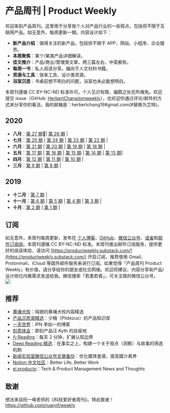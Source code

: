 # 产品周刊 | Product Weekly

欢迎来到产品周刊。这里用于分享我个人对产品行业的一些观点，包括但不限于互联网产品。如无意外，每周更新一期。内容设计如下：

- **新产品介绍**：值得关注的新产品，包括但不限于 APP、网站、小程序、企业服务。
- **本周聚焦**：某个/某类产品详细解读。
- **佳文推介**：产品/商业/管理类文章，两三篇左右，中英都有。
- **每周一书**：私人阅读分享。偏向于人文社科书籍。
- **资源与工具**：效率工具、设计类资源。
- **浴室沉思**：书桌前想不明白的问题，浴室也未必能想明白。

本周刊遵循 CC BY-NC-ND 标准许可。个人见识有限，偏颇之处在所难免。欢迎提交 issue（GitHub: [HerbertChang/pmweekly](https://github.com/HerbertChang/pmweekly)），也欢迎你通过评论/邮件的方式来分享你的看法，我的邮箱是：herbertchang19#gmail.com(#替换为艾特)。

## 2020

- **八月**：[第 27 期](DOCs/issue-27.md)🔆| [第 26 期](DOCs/issue-26.md) |
- **七月**：[第 25 期](DOCs/issue-25.md) | [第 24 期](DOCs/issue-24.md) | [第 23 期](DOCs/issue-23.md) | [第 22 期](DOCs/issue-22.md) |
- **六月**：[第 21 期](DOCs/issue-21.md) | [第 20 期](DOCs/issue-20.md) | [第 19 期](DOCs/issue-19.md) | [第 18 期](DOCs/issue-18.md) |
- **五月**：[第 17 期](DOCs/issue-17.md) | [第 16 期](DOCs/issue-16.md) | [第 15 期](DOCs/issue-15.md) | [第 14 期](DOCs/issue-14.md) | [第 13 期](DOCs/issue-13.md)|
- **四月**：[第 12 期](DOCs/issue-12.md) | [第 11 期](DOCs/issue-11.md) | [第 10 期](DOCs/issue-10.md) | 
- **三月**：[第 9 期](DOCs/issue-9.md) | [第 8 期](DOCs/issue-8.md) | 


## 2019

- **十二月**：[第 7 期](DOCs/issue-7.md) |
- **十一月**：[第 6 期](DOCs/issue-6.md) | [第 5 期](DOCs/issue-5.md) | [第 4 期](DOCs/issue-4.md) | [第 3 期](DOCs/issue-3.md) | 
- **十月**：[第 2 期](DOCs/issue-2.md) | [第 1 期](DOCs/issue-1.md) | 

## 订阅
如无意外，本周刊每周更新，发布在 [个人博客](https://herbertchang.github.io)、[GitHub](https://github.com/HerbertChang/pmweekly)、[微信公众号](https://weixin.sogou.com/weixin?type=1&s_from=input&query=%E8%8B%A5%E6%84%9A%E8%8B%A5%E6%98%8F&ie=utf8&_sug_=y&_sug_type_=&w=01019900&sut=10610&sst0=1571666684054&lkt=0%2C0%2C0)、[语雀](https://yuque.com/herbert-chang/pmweekly/)和[邮件订阅组](https://productweekly.substack.com/)。本周刊遵循 CC BY-NC-ND 标准。本周刊推出邮件订阅服务，提供更好的阅读体验，请访问 [https://productweekly.substack.com/](https://productweekly.substack.com/) 开启订阅，推荐使用 Gmail、Protonmail、iCloud 等国外邮件服务来进行订阅。如果觉得「产品周刊 Product Weekly」有价值，请分享给你的朋友或社交网络。欢迎将建议、内容分享和产品/设计岗位内推需求发送给我。微信搜索「若愚若昏」，可关注我的微信公众号。<br />![](https://cdn.nlark.com/yuque/0/2019/jpeg/535404/1571989117002-cef6be63-7b29-4ac4-a35f-3b5a43e7ce88.jpeg#align=left&display=inline&height=120&margin=%5Bobject%20Object%5D&originHeight=258&originWidth=258&status=done&style=none&width=120)

## 推荐
- [黄埔犬校](https://pmthinking.us11.list-manage.com/track/click?u=c4dcdf8a6b76265256adf8255&id=a540a873a8&e=5f9cbb74d3)：纯银的黄埔犬校内容精选 
- [产品沉思录精选](https://www.notion.so/PRODUCT-THINKING-a601a12335044f349a22caf57f274c27)：少楠（Plidezus）的产品知识库
- [一天世界](https://yitianshijie.net/)：IPN 李如一的博客
- [刻意体会](https://pmthinking.us11.list-manage.com/track/click?u=c4dcdf8a6b76265256adf8255&id=2049427034&e=5f9cbb74d3)：即刻产品汪 Kyth 的自留地
- [Λ-Reading](https://pmthinking.us11.list-manage.com/track/click?u=c4dcdf8a6b76265256adf8255&id=f60bfc9cb9&e=5f9cbb74d3)：每天 2 分钟，扩展认知边界
- [Deep Reading 精选](https://assets.iois.me/uzjhgqzglpa.html)：在事实之上，构建一个关于观点（洞察）与故事的筛选机制
- [新闻实验室微信公众号文章备份](https://github.com/Newslab2020/Contents/blob/master/wechataccount.md)：优化媒体食谱，提高媒介素养
- [Notion 中文社区](https://notion.cx/)：Better Life, Better Work
- [el producto](http://elproducto.eu/)：Tech & Product Management News and Thoughts

## 致谢
想法来自阮一峰老师的《科技爱好者周刊》。特此致谢！ https://github.com/ruanyf/weekly

